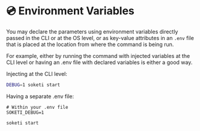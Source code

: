 # 💿 Environment Variables

You may declare the parameters using environment variables directly passed in the CLI or at the OS level, or as key-value attributes in an `.env` file that is placed at the location from where the command is being run.

For example, either by running the command with injected variables at the CLI level or having an .env file with declared variables is either a good way.

Injecting at the CLI level:

```bash
DEBUG=1 soketi start
```

Having a separate .env file:

```
# Within your .env file
SOKETI_DEBUG=1
```

```
soketi start
```

